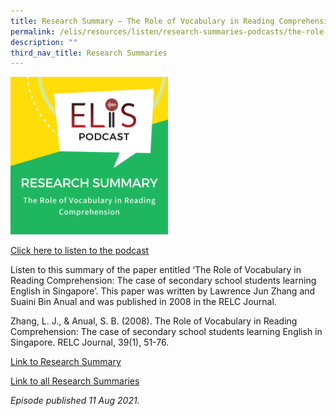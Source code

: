 ```yaml
---
title: Research Summary ― The Role of Vocabulary in Reading Comprehension
permalink: /elis/resources/listen/research-summaries-podcasts/the-role-of-vocabulary-in-reading-comprehension/
description: ""
third_nav_title: Research Summaries
---
```

<img src="/images/The%20Role%20of%20Vocabulary%20in%20Reading%20Comprehension.png" 
     style="width:50%">
		 
<a href="https://open.spotify.com/episode/5iJ9OXlNfXENN7pv63vJgo">Click here to listen to the podcast</a>

Listen to this summary of the paper entitled ‘The Role of Vocabulary in Reading Comprehension: The case of secondary school students learning English in Singapore’. This paper was written by Lawrence Jun Zhang and Suaini Bin Anual and was published in 2008 in the RELC Journal.  
  
Zhang, L. J., & Anual, S. B. (2008). The Role of Vocabulary in Reading Comprehension: The case of secondary school students learning English in Singapore. RELC Journal, 39(1), 51-76.

[Link to Research Summary](https://staging.d1wti0p44mqune.amplifyapp.com/elis/resources/read/research-summaries/reading-and-viewing/role-of-vocabulary-reading-comprehension)  
  
[Link to all Research Summaries](https://staging.d1wti0p44mqune.amplifyapp.com/elis/resources/read/research-summaries)

<em>Episode published 11 Aug 2021.</em>